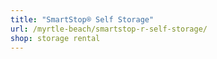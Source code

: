 ```yaml
---
title: "SmartStop® Self Storage"
url: /myrtle-beach/smartstop-r-self-storage/
shop: storage rental
---
```

